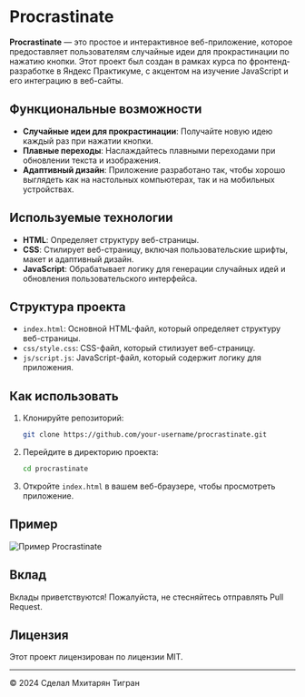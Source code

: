 # Procrastinate

**Procrastinate** — это простое и интерактивное веб-приложение, которое предоставляет пользователям случайные идеи для прокрастинации по нажатию кнопки. Этот проект был создан в рамках курса по фронтенд-разработке в Яндекс Практикуме, с акцентом на изучение JavaScript и его интеграцию в веб-сайты.

## Функциональные возможности

- **Случайные идеи для прокрастинации**: Получайте новую идею каждый раз при нажатии кнопки.
- **Плавные переходы**: Наслаждайтесь плавными переходами при обновлении текста и изображения.
- **Адаптивный дизайн**: Приложение разработано так, чтобы хорошо выглядеть как на настольных компьютерах, так и на мобильных устройствах.

## Используемые технологии

- **HTML**: Определяет структуру веб-страницы.
- **CSS**: Стилирует веб-страницу, включая пользовательские шрифты, макет и адаптивный дизайн.
- **JavaScript**: Обрабатывает логику для генерации случайных идей и обновления пользовательского интерфейса.

## Структура проекта

- `index.html`: Основной HTML-файл, который определяет структуру веб-страницы.
- `css/style.css`: CSS-файл, который стилизует веб-страницу.
- `js/script.js`: JavaScript-файл, который содержит логику для приложения.

## Как использовать

1. Клонируйте репозиторий:
    ```bash
    git clone https://github.com/your-username/procrastinate.git
    ```

2. Перейдите в директорию проекта:
    ```bash
    cd procrastinate
    ```

3. Откройте `index.html` в вашем веб-браузере, чтобы просмотреть приложение.

## Пример

![Пример Procrastinate](https://code.s3.yandex.net/web-code/procrastinate/9.png)

## Вклад

Вклады приветствуются! Пожалуйста, не стесняйтесь отправлять Pull Request.

## Лицензия

Этот проект лицензирован по лицензии MIT.

---

© 2024 Сделал Мхитарян Тигран
